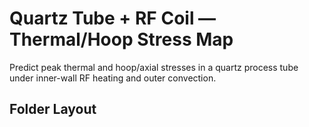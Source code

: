 # Quartz Tube + RF Coil — Thermal/Hoop Stress Map

Predict peak thermal and hoop/axial stresses in a quartz process tube under inner-wall RF heating and outer convection.

## Folder Layout
